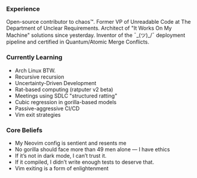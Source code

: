 ### Experience  
Open-source contributor to chaos™. Former VP of Unreadable Code at The Department of Unclear Requirements. Architect of "It Works On My Machine" solutions since yesterday. 
Inventor of the ¯\_(ツ)_/¯ deployment pipeline and certified in Quantum/Atomic Merge Conflicts. 

### Currently Learning  
- Arch Linux BTW.
- Recursive recursion
- Uncertainty-Driven Development
- Rat-based computing (ratputer v2 beta)
- Meetings using SDLC "structured ratting"
- Cubic regression in gorilla-based models
- Passive-aggressive CI/CD
- Vim exit strategies

### Core Beliefs
- My Neovim config is sentient and resents me
- No gorilla should face more than 49 men alone — I have ethics
- If it’s not in dark mode, I can’t trust it.
- If it compiled, I didn’t write enough tests to deserve that.
- Vim exiting is a form of enlightenment

